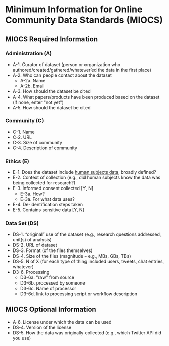 # Minimum Information for Online Community Data Standards (MIOCS)

## MIOCS Required Information

### Administration (A)
  * A-1. Curator of dataset (person or organization who authored/created/gathered/whatever’ed the data in the first place)
  * A-2. Who can people contact about the dataset 
	  * A-2a. Name
      * A-2b. Email
  * A-3. How should the dataset be cited
  * A-4. What papers/products have been produced based on the dataset (if none, enter "not yet")
  * A-5. How should the dataset be cited

### Community (C)
  * C-1. Name
  * C-2. URL
  * C-3. Size of community
  * C-4. Description of community

### Ethics (E)
  * E-1. Does the dataset include [human subjects data](http://www.hhs.gov/ohrp/humansubjects/guidance/45cfr46.html), broadly defined?
  * E-2. Context of collection (e.g., did human subjects know the data was being collected for research?)
  * E-3. Informed consent collected [Y, N]
    * E-3a. How?
    * E-3a. For what data uses?
  * E-4. De-identification steps taken
  * E-5. Contains sensitive data [Y, N]

### Data Set (DS)

  * DS-1. “original” use of the dataset (e.g., research questions addressed, unit(s) of analysis)
  * DS-2. URL of dataset
  * DS-3. Format (of the files themselves)
  * DS-4. Size of the files (magnitude - e.g., MBs, GBs, TBs)
  * DS-5. N of X (for each type of thing included users, tweets, chat entries, whatever)
  * D3-6. Processing
    * D3-6a. “raw” from source
    * D3-6b. processed by someone
    * D3-6c. Name of processor
	* D3-6d. link to processing script or workflow description


## MIOCS Optional Information
  * A-6. License under which the data can be used
  * DS-4. Version of the license
  * DS-5. How the data was originally collected (e.g., which Twitter API did you use)
